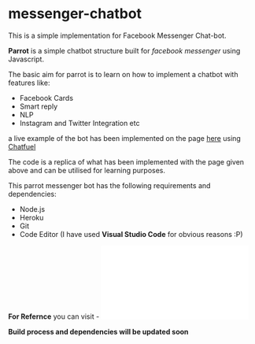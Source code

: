 # messenger-chatbot
This is a simple implementation for Facebook Messenger Chat-bot.

**Parrot** is  a simple chatbot structure built for _facebook messenger_ using Javascript.

The basic aim for parrot is to learn on how to implement a chatbot with features like:
- Facebook Cards
- Smart reply
- NLP
- Instagram and Twitter Integration
etc 

a live example of the bot has been implemented on the page [here](https://www.facebook.com/sinusoid17) using [Chatfuel](https://chatfuel.com/)

The code is a replica of what has been implemented with the page given above and can be utilised for learning purposes.


This parrot messenger bot has the following requirements and dependencies:
- Node.js
- Heroku
- Git
- Code Editor (I have used **Visual Studio Code** for obvious reasons :P)

**For Refernce** you can visit - ![Build Guid for FB Chatbots](parrot/files/How-to-Make-a-FB-Messenger-Chatbot.pdf)


**Build process and dependencies will be updated soon**

